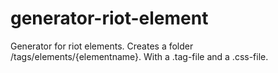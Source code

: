 # generator-riot-element
Generator for riot elements. Creates a folder /tags/elements/{elementname}. With a .tag-file and a .css-file.
